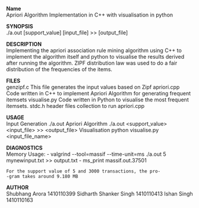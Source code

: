 

**Name** <br>
    Apriori Algorithm Implementation in C++ with visualisation in
    python

**SYNOPSIS** <br>
    ./a.out [support_value] [input_file] >> [output_file]

**DESCRIPTION** <br>
     Implementing the apriori association rule mining algorithm 
     using C++ to implement the algorithm itself and python to 
     visualise the results derived after running the algorithm. 
     ZIPF distribution law was used to do a fair distribution 
     of the frequencies of the items. 

**FILES** <br>
     genzipf.c
          This file generates the input values based on Zipf 
     apriori.cpp
          Code written in C++ to implement Apriori Algorithm for 
          generating frequent itemsets
     visualise.py
          Code written in Python to visualise the most frequent
          itemsets.
     stdc.h
          header files collection to run apriori.cpp
          
**USAGE** <br>
     Input Generation
          ./a.out
     Apriori Algorithm
          ./a.out <support_value> <input_file> >> <output_file>
     Visualisation
           python visualise.py <input_file_name>

**DIAGNOSTICS** <br>
     Memory Usage:
	- valgrind --tool=massif --time-unit=ms ./a.out 5 
	  mynewinput.txt >> output.txt
	- ms_print massif.out.37501
	
	For the support value of 5 and 3000 transactions, the pro-
	-gram takes around 9.180 MB



**AUTHOR** <br>
   Shubhang Arora 1410110399
   Sidharth Shanker Singh 1410110413
   Ishan Singh 1410110163 

